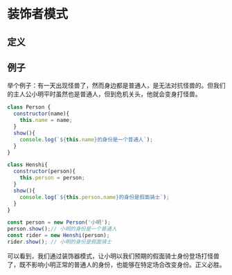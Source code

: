 # 装饰者模式

## 定义

## 例子
举个例子：有一天出现怪兽了，然而身边都是普通人，是无法对抗怪兽的。但我们的主人公小明平时虽然也是普通人，但到危机关头，他就会变身打怪兽。

``` javascript
class Person {
  constructor(name){
    this.name = name;
  }
  show(){
    console.log(`${this.name}的身份是一个普通人`);
  }
}

class Henshi{
  constructor(person){
    this.person = person;
  }
  show(){
    console.log(`${this.person.name}的身份是假面骑士`);
  }
}

const person = new Person('小明');
person.show();// 小明的身份是一个普通人
const rider = new Henshi(person);
rider.show(); // 小明的身份是假面骑士
```
可以看到，我们通过装饰器模式，让小明以我们预期的假面骑士身份登场打怪兽了，既不影响小明正常的普通人的身份，也能够在特定场合改变身份。正义必胜。


